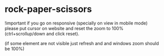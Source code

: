 # rock-paper-scissors

!important
if you go on responsive (specially on view in mobile mode) please put cursor on website and reset the zoom to 100%(ctrl+scrollup/down and click reset). 


(if some element are not visible just refresh and and windows zoom should be 100%)
